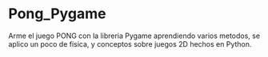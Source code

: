 # Pong_Pygame

Arme el juego PONG con la libreria Pygame aprendiendo varios metodos, se aplico un poco de fisica, y conceptos sobre juegos 2D hechos en Python.
